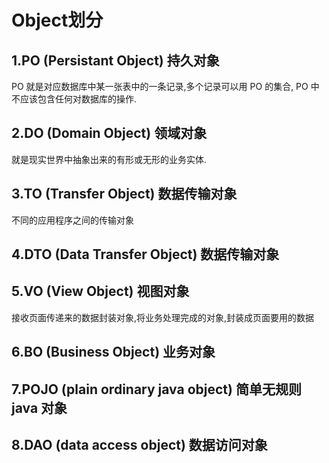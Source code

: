 # Object划分

## 1.PO (Persistant Object) 持久对象

PO 就是对应数据库中某一张表中的一条记录,多个记录可以用 PO 的集合, PO 中不应该包含任何对数据库的操作.

## 2.DO (Domain Object) 领域对象

就是现实世界中抽象出来的有形或无形的业务实体.

## 3.TO (Transfer Object) 数据传输对象

不同的应用程序之间的传输对象

## 4.DTO (Data Transfer Object) 数据传输对象

## 5.VO (View Object) 视图对象

接收页面传递来的数据封装对象,将业务处理完成的对象,封装成页面要用的数据

## 6.BO (Business Object) 业务对象

## 7.POJO (plain ordinary java object) 简单无规则 java 对象

## 8.DAO (data access object) 数据访问对象
